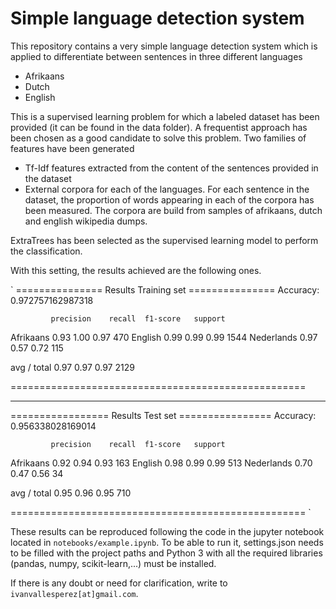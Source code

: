 # Simple language detection system

This repository contains a very simple language detection system which is applied to differentiate between sentences in three different languages

- Afrikaans
- Dutch
- English

This is a supervised learning problem for which a labeled dataset has been provided (it can be found in the data folder). A frequentist approach has been chosen as a good candidate to solve this problem. Two families of features have been generated

- Tf-Idf features extracted from the content of the sentences provided in the dataset
- External corpora for each of the languages. For each sentence in the dataset, the proportion of words appearing in each of the corpora has been measured. The corpora are build from samples of afrikaans, dutch and english wikipedia dumps.

ExtraTrees has been selected as the supervised learning model to perform the classification.

With this setting, the results achieved are the following ones.

`
=============== Results Training set ===============
Accuracy: 0.972757162987318

             precision    recall  f1-score   support

  Afrikaans       0.93      1.00      0.97       470
    English       0.99      0.99      0.99      1544
 Nederlands       0.97      0.57      0.72       115

avg / total       0.97      0.97      0.97      2129

===================================================

 -- 	 -- 	 -- 	 -- 	 -- 	 -- 	 --

================= Results Test set ================
Accuracy: 0.956338028169014

             precision    recall  f1-score   support

  Afrikaans       0.92      0.94      0.93       163
    English       0.98      0.99      0.99       513
 Nederlands       0.70      0.47      0.56        34

avg / total       0.95      0.96      0.95       710

===================================================
` 

These results can be reproduced following the code in the jupyter notebook located in `notebooks/example.ipynb`. To be able to run it, settings.json needs to be filled with the project paths and Python 3 with all the required libraries (pandas, numpy, scikit-learn,...) must be installed.

If there is any doubt or need for clarification, write to `ivanvallesperez[at]gmail.com`.